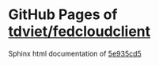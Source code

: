 GitHub Pages of [tdviet/fedcloudclient](https://github.com/tdviet/fedcloudclient.git)
===
Sphinx html documentation of [5e935cd5](https://github.com/tdviet/fedcloudclient/tree/5e935cd5476dd9345e596ac00effe535cb307e7e)

